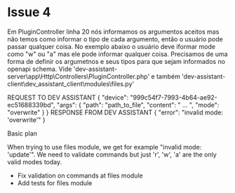 # Issue 4

Em PluginController linha 20 nós informamos os argumentos aceitos mas não temos como informar o tipo de cada argumento, então o usuário pode passar qualquer coisa.
No exemplo abaixo o usuário deve iformar mode como "w" ou "a" mas ele pode informar qualquer coisa. Precisamos de uma forma de definir os argumetnos e seus tipos para que sejam informados no openapi schema.
Vide 'dev-assistant-server\app\Http\Controllers\PluginController.php' e também 'dev-assistant-client\dev_assistant_client\modules\files.py'

REQUEST TO DEV ASSISTANT
{
  "device": "999c54f7-7993-4b64-ae92-ec51688339bd",
  "args": {
    "path": "path_to_file",
    "content": " ... ",
    "mode": "overwrite"
  }
}
RESPONSE FROM DEV ASSISTANT
{
  "error": "invalid mode: 'overwrite'"
}

Basic plan

When trying to use files module, we get for example "invalid mode: 'update'".
We need to validate commands but just 'r', 'w', 'a' are the only valid modes today.

- Fix validation on commands at files module
- Add tests for files module
